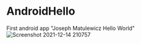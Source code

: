 # AndroidHello
First android app "Joseph Matulewicz Hello World"
![Screenshot 2021-12-14 210757](https://user-images.githubusercontent.com/88352541/146129505-ff2bebca-1a9b-40ac-afb5-0d0164ea03be.jpg)
